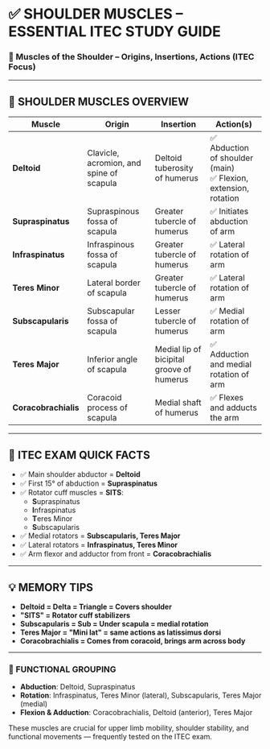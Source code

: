 
# ✅ SHOULDER MUSCLES – ESSENTIAL ITEC STUDY GUIDE

### 📘 Muscles of the Shoulder – Origins, Insertions, Actions (ITEC Focus)

---

## 🔷 SHOULDER MUSCLES OVERVIEW

| Muscle                | Origin                                | Insertion                              | Action(s)                                                |
|-----------------------|----------------------------------------|-----------------------------------------|-----------------------------------------------------------|
| **Deltoid**           | Clavicle, acromion, and spine of scapula | Deltoid tuberosity of humerus          | ✅ Abduction of shoulder (main)<br>✅ Flexion, extension, rotation |
| **Supraspinatus**     | Supraspinous fossa of scapula           | Greater tubercle of humerus             | ✅ Initiates abduction of arm                             |
| **Infraspinatus**     | Infraspinous fossa of scapula           | Greater tubercle of humerus             | ✅ Lateral rotation of arm                               |
| **Teres Minor**       | Lateral border of scapula               | Greater tubercle of humerus             | ✅ Lateral rotation of arm                               |
| **Subscapularis**     | Subscapular fossa of scapula            | Lesser tubercle of humerus              | ✅ Medial rotation of arm                                |
| **Teres Major**       | Inferior angle of scapula               | Medial lip of bicipital groove of humerus | ✅ Adduction and medial rotation of arm               |
| **Coracobrachialis**  | Coracoid process of scapula             | Medial shaft of humerus                 | ✅ Flexes and adducts the arm                            |

---

## 🧠 ITEC EXAM QUICK FACTS

- ✅ Main shoulder abductor = **Deltoid**  
- ✅ First 15° of abduction = **Supraspinatus**  
- ✅ Rotator cuff muscles = **SITS**:
  - **S**upraspinatus
  - **I**nfraspinatus
  - **T**eres Minor
  - **S**ubscapularis
- ✅ Medial rotators = **Subscapularis, Teres Major**
- ✅ Lateral rotators = **Infraspinatus, Teres Minor**
- ✅ Arm flexor and adductor from front = **Coracobrachialis**

---

## 💡 MEMORY TIPS

- **Deltoid = Delta = Triangle = Covers shoulder**
- **"SITS" = Rotator cuff stabilizers**
- **Subscapularis = Sub = Under scapula = medial rotation**
- **Teres Major = "Mini lat" = same actions as latissimus dorsi**
- **Coracobrachialis = Comes from coracoid, brings arm across body**

---

### 🎯 FUNCTIONAL GROUPING

- **Abduction**: Deltoid, Supraspinatus  
- **Rotation**: Infraspinatus, Teres Minor (lateral), Subscapularis, Teres Major (medial)  
- **Flexion & Adduction**: Coracobrachialis, Deltoid (anterior), Teres Major  

These muscles are crucial for upper limb mobility, shoulder stability, and functional movements — frequently tested on the ITEC exam.

